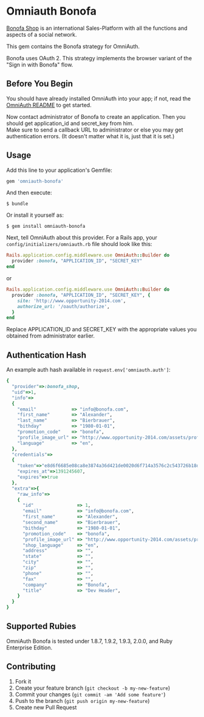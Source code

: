 # Omniauth Bonofa

[Bonofa Shop](http://www.opportunity-2014.com) is an international Sales-Platform with all the functions and aspects of a social network.
 
This gem contains the Bonofa strategy for OmniAuth.

Bonofa uses OAuth 2. This strategy implements the browser variant of the "Sign in with Bonofa" flow.

## Before You Begin

You should have already installed OmniAuth into your app; if not, read the [OmniAuth README](https://github.com/intridea/omniauth) to get started.

Now contact administrator of Bonofa to create an application. Then you should get application_id and secret_key from him.  
Make sure to send a callback URL to administrator or else you may get authentication errors. (It doesn't matter what it is, just that it is set.)

## Usage

Add this line to your application's Gemfile:

```ruby
gem 'omniauth-bonofa'
```

And then execute:

    $ bundle

Or install it yourself as:

    $ gem install omniauth-bonofa

Next, tell OmniAuth about this provider. For a Rails app, your `config/initializers/omniauth.rb` file should look like this:

```ruby
Rails.application.config.middleware.use OmniAuth::Builder do
  provider :bonofa, "APPLICATION_ID", "SECRET_KEY"
end
```

or

```ruby
Rails.application.config.middleware.use OmniAuth::Builder do
  provider :bonofa, "APPLICATION_ID", "SECRET_KEY", {
    site: 'http://www.opportunity-2014.com',
    authorize_url: '/oauth/authorize',
  }
end
```

Replace APPLICATION_ID and SECRET_KEY with the appropriate values you obtained from administrator earlier.

## Authentication Hash

An example auth hash available in `request.env['omniauth.auth']`:

```ruby
{
  "provider"=>:bonofa_shop,
  "uid"=>1,
  "info"=>
  {
    "email"             => "info@bonofa.com",
    "first_name"        => "Alexander",
    "last_name"         => "Bierbrauer",
    "bithday"           => "1980-01-01",
    "promotion_code"    => "bonofa",
    "profile_image_url" => "http://www.opportunity-2014.com/assets/profile_image_thumb.png",
    "language"          => "en",
  },
  "credentials"=>
  {
    "token"=>"e8d6f6685e08ca8e3874a36d421de0020d6f714a3576c2c543726b18d5c3ce89",
    "expires_at"=>1391245607,
    "expires"=>true
  },
  "extra"=>{
    "raw_info"=>
    {
      "id"                => 1,
      "email"             => "info@bonofa.com",
      "first_name"        => "Alexander",
      "second_name"       => "Bierbrauer",
      "bithday"           => "1980-01-01",
      "promotion_code"    => "bonofa",
      "profile_image_url" => "http://www.opportunity-2014.com/assets/profile_image_thumb.png",
      "shop_language"     => "en",
      "address"           => "",
      "state"             => "",
      "city"              => "",
      "zip"               => "",
      "phone"             => "",
      "fax"               => "",
      "company"           => "Bonofa",
      "title"             => "Dev Header",
    }
  }
}
```

## Supported Rubies

OmniAuth Bonofa is tested under 1.8.7, 1.9.2, 1.9.3, 2.0.0, and Ruby Enterprise Edition.

## Contributing

1. Fork it
2. Create your feature branch (`git checkout -b my-new-feature`)
3. Commit your changes (`git commit -am 'Add some feature'`)
4. Push to the branch (`git push origin my-new-feature`)
5. Create new Pull Request
